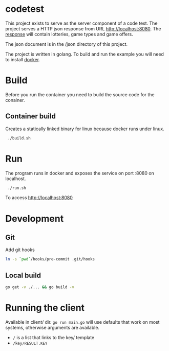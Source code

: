 # codetest
This project exists to serve as the server component of a code test. The project serves a HTTP json response from URL [http://localhost:8080](http://localhost:8080). The [response](json/response.json) will contain lotteries, game types and game offers.

The json document is in the /json directory of this project.

The project is written in golang. To build and run the example you will need to install [docker](https://docs.docker.com/engine/installation/).

# Build
Before you run the container you need to build the source code for the conainer.

## Container build

Creates a statically linked binary for linux because docker runs under linux.

```bash
 ./build.sh
```

# Run
The program runs in docker and exposes the service on port :8080 on localhost.

```bash
 ./run.sh
```

To access [http://localhost:8080](http://localhost:8080)

# Development

## Git 
Add git hooks
```bash
ln -s `pwd`/hooks/pre-commit .git/hooks
```

## Local build

```bash
go get -v ./... && go build -v
```

# Running the client
Available in client/ dir. `go run main.go` will use defaults that work on most systems, otherwise arguments are available.
* `/` is a list that links to the key/ template
* `/key/RESULT.KEY`